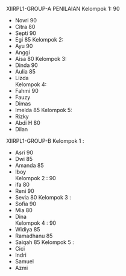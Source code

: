 XIIRPL1-GROUP-A	PENILAIAN
Kelompok 1:	90
  - Novri	90
  - Citra	80	
  - Septi	90
  - Egi		85
Kelompok 2:	
  - Ayu		90
  - Anggi	
  - Aisa	80
Kelompok 3:	
  - Dinda	90
  - Aulia	85
  - Lizda	
Kelompok 4:	
  - Fahmi	90
  - Fauzy	
  - Dimas	
  - Imelda	85
Kelompok 5:	
  - Rizky	
  - Abdi H	80
  - Dilan	
	
XIIRPL1-GROUP-B	
Kelompok 1 :	
  - Asri	90
  - Dwi		85
  - Amanda	85
  - Iboy	
Kelompok 2 :	90	
  - ifa		80
  - Reni	90
  - Sevia	80
Kelompok 3 :	
  - Sofia	90
  - Mia		80
  - Dina	
Kelompok 4 :	90
  - Widiya	85
  - Ramadhanu	85
  - Saiqah	85
Kelompok 5 :	
  - Cici	
  - Indri	
  - Samuel	
  - Azmi	
